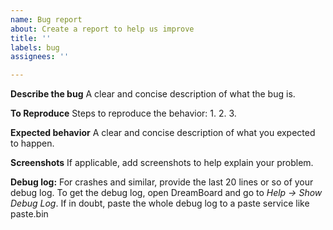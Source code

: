 ```yaml
---
name: Bug report
about: Create a report to help us improve
title: ''
labels: bug
assignees: ''

---
```


**Describe the bug**
A clear and concise description of what the bug is.

**To Reproduce**
Steps to reproduce the behavior:
1. 
2. 
3.

**Expected behavior**
A clear and concise description of what you expected to happen.

**Screenshots**
If applicable, add screenshots to help explain your problem.

**Debug log:**
 For crashes and similar, provide the last 20 lines or so of your debug log. To get the debug log, open DreamBoard and go to *Help -> Show Debug Log*. If in doubt, paste the whole debug log to a paste service like paste.bin
